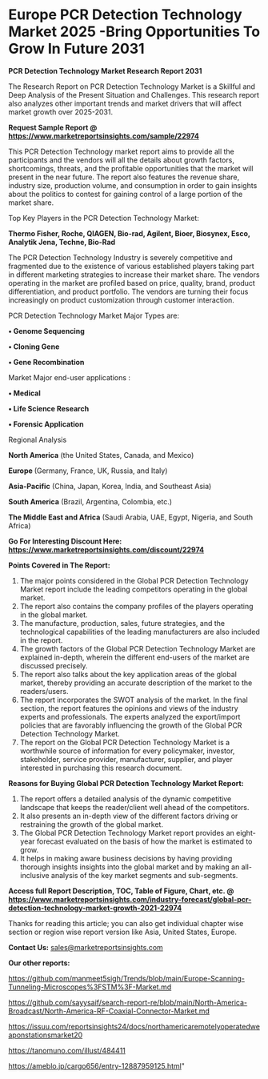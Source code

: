 # Europe PCR Detection Technology Market 2025 -Bring Opportunities To Grow In Future 2031

<strong>PCR Detection Technology Market Research Report 2031</strong>

The Research Report on PCR Detection Technology Market is a Skillful and Deep Analysis of the Present Situation and Challenges. This research report also analyzes other important trends and market drivers that will affect market growth over 2025-2031.

<strong>Request Sample Report @ <a href=https://www.marketreportsinsights.com/sample/22974>https://www.marketreportsinsights.com/sample/22974</a></strong>

This PCR Detection Technology market report aims to provide all the participants and the vendors will all the details about growth factors, shortcomings, threats, and the profitable opportunities that the market will present in the near future. The report also features the revenue share, industry size, production volume, and consumption in order to gain insights about the politics to contest for gaining control of a large portion of the market share.

Top Key Players in the PCR Detection Technology Market:

<strong>Thermo Fisher, Roche, QIAGEN, Bio-rad, Agilent, Bioer, Biosynex, Esco, Analytik Jena, Techne, Bio-Rad</strong>

The PCR Detection Technology Industry is severely competitive and fragmented due to the existence of various established players taking part in different marketing strategies to increase their market share. The vendors operating in the market are profiled based on price, quality, brand, product differentiation, and product portfolio. The vendors are turning their focus increasingly on product customization through customer interaction.

PCR Detection Technology Market Major Types are:

<strong>• Genome Sequencing

• Cloning Gene

• Gene Recombination</strong>

Market Major end-user applications :

<strong>• Medical

• Life Science Research

• Forensic Application</strong>

Regional Analysis

</u><strong><b>North America</b></strong> (the United States, Canada, and Mexico)

<strong><b>Europe </b></strong>(Germany, France, UK, Russia, and Italy)

<strong><b>Asia-Pacific</b></strong> (China, Japan, Korea, India, and Southeast Asia)

<strong><b>South America</b></strong> (Brazil, Argentina, Colombia, etc.)

<strong><b>The Middle East and Africa</b></strong> (Saudi Arabia, UAE, Egypt, Nigeria, and South Africa)

<strong>Go For Interesting Discount Here: <a href=https://www.marketreportsinsights.com/discount/22974>https://www.marketreportsinsights.com/discount/22974</a></strong>

<strong>Points Covered in The Report:</strong>
<ol>
  <li>The major points considered in the Global PCR Detection Technology Market report include the leading competitors operating in the global market.</li>
  <li>The report also contains the company profiles of the players operating in the global market.</li>
  <li>The manufacture, production, sales, future strategies, and the technological capabilities of the leading manufacturers are also included in the report.</li>
  <li>The growth factors of the Global PCR Detection Technology Market are explained in-depth, wherein the different end-users of the market are discussed precisely.</li>
  <li>The report also talks about the key application areas of the global market, thereby providing an accurate description of the market to the readers/users.</li>
  <li>The report incorporates the SWOT analysis of the market. In the final section, the report features the opinions and views of the industry experts and professionals. The experts analyzed the export/import policies that are favorably influencing the growth of the Global PCR Detection Technology Market.</li>
  <li>The report on the Global PCR Detection Technology Market is a worthwhile source of information for every policymaker, investor, stakeholder, service provider, manufacturer, supplier, and player interested in purchasing this research document.</li>
</ol>
<strong>Reasons for Buying Global PCR Detection Technology Market Report:</strong>

<ol>
  <li>The report offers a detailed analysis of the dynamic competitive landscape that keeps the reader/client well ahead of the competitors.</li>
  <li>It also presents an in-depth view of the different factors driving or restraining the growth of the global market.</li>
  <li>The Global PCR Detection Technology Market report provides an eight-year forecast evaluated on the basis of how the market is estimated to grow.</li>
  <li>It helps in making aware business decisions by having providing thorough insights insights into the global market and by making an all-inclusive analysis of the key market segments and sub-segments.</li>
</ol>
<strong>Access full Report Description, TOC, Table of Figure, Chart, etc. @ <a href=https://www.marketreportsinsights.com/industry-forecast/global-pcr-detection-technology-market-growth-2021-22974>https://www.marketreportsinsights.com/industry-forecast/global-pcr-detection-technology-market-growth-2021-22974</a></strong>


Thanks for reading this article; you can also get individual chapter wise section or region wise report version like Asia, United States, Europe.

<strong>Contact Us:</strong>
sales@marketreportsinsights.com

<strong>Our other reports:</strong>

<a href=https://github.com/manmeet5sigh/Trends/blob/main/Europe-Scanning-Tunneling-Microscopes%3FSTM%3F-Market.md>https://github.com/manmeet5sigh/Trends/blob/main/Europe-Scanning-Tunneling-Microscopes%3FSTM%3F-Market.md</a>

<a href=https://github.com/sayysaif/search-report-re/blob/main/North-America-Broadcast/North-America-RF-Coaxial-Connector-Market.md>https://github.com/sayysaif/search-report-re/blob/main/North-America-Broadcast/North-America-RF-Coaxial-Connector-Market.md</a>

<a href=https://issuu.com/reportsinsights24/docs/northamericaremotelyoperatedweaponstationsmarket20>https://issuu.com/reportsinsights24/docs/northamericaremotelyoperatedweaponstationsmarket20</a>

<a href=https://tanomuno.com/illust/484411>https://tanomuno.com/illust/484411</a>

<a href=https://ameblo.jp/cargo656/entry-12887959125.html>https://ameblo.jp/cargo656/entry-12887959125.html</a>"
